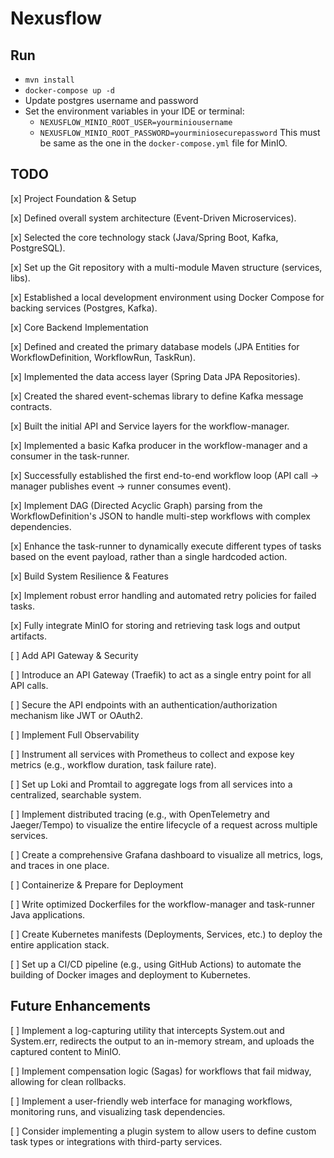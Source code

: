 # Nexusflow

## Run
- `mvn install`
- `docker-compose up -d`
- Update postgres username and password
- Set the environment variables in your IDE or terminal:
  - `NEXUSFLOW_MINIO_ROOT_USER=yourminiousername`
  - `NEXUSFLOW_MINIO_ROOT_PASSWORD=yourminiosecurepassword`
  This must be same as the one in the `docker-compose.yml` file for MinIO.



## TODO

[x] Project Foundation & Setup

[x] Defined overall system architecture (Event-Driven Microservices).

[x] Selected the core technology stack (Java/Spring Boot, Kafka, PostgreSQL).

[x] Set up the Git repository with a multi-module Maven structure (services, libs).

[x] Established a local development environment using Docker Compose for backing services (Postgres, Kafka).

[x] Core Backend Implementation

[x] Defined and created the primary database models (JPA Entities for WorkflowDefinition, WorkflowRun, TaskRun).

[x] Implemented the data access layer (Spring Data JPA Repositories).

[x] Created the shared event-schemas library to define Kafka message contracts.

[x] Built the initial API and Service layers for the workflow-manager.

[x] Implemented a basic Kafka producer in the workflow-manager and a consumer in the task-runner.

[x] Successfully established the first end-to-end workflow loop (API call -> manager publishes event -> runner consumes event).

[x] Implement DAG (Directed Acyclic Graph) parsing from the WorkflowDefinition's JSON to handle multi-step workflows with complex dependencies.

[x] Enhance the task-runner to dynamically execute different types of tasks based on the event payload, rather than a single hardcoded action.

[x] Build System Resilience & Features

[x] Implement robust error handling and automated retry policies for failed tasks.

[x] Fully integrate MinIO for storing and retrieving task logs and output artifacts.

[ ] Add API Gateway & Security

[ ] Introduce an API Gateway (Traefik) to act as a single entry point for all API calls.

[ ] Secure the API endpoints with an authentication/authorization mechanism like JWT or OAuth2.

[ ] Implement Full Observability

[ ] Instrument all services with Prometheus to collect and expose key metrics (e.g., workflow duration, task failure rate).

[ ] Set up Loki and Promtail to aggregate logs from all services into a centralized, searchable system.

[ ] Implement distributed tracing (e.g., with OpenTelemetry and Jaeger/Tempo) to visualize the entire lifecycle of a request across multiple services.

[ ] Create a comprehensive Grafana dashboard to visualize all metrics, logs, and traces in one place.

[ ] Containerize & Prepare for Deployment

[ ] Write optimized Dockerfiles for the workflow-manager and task-runner Java applications.

[ ] Create Kubernetes manifests (Deployments, Services, etc.) to deploy the entire application stack.

[ ] Set up a CI/CD pipeline (e.g., using GitHub Actions) to automate the building of Docker images and deployment to Kubernetes.

## Future Enhancements

[ ] Implement a log-capturing utility that intercepts System.out and System.err, redirects the output to an in-memory stream, and uploads the captured content to MinIO.

[ ] Implement compensation logic (Sagas) for workflows that fail midway, allowing for clean rollbacks.

[ ] Implement a user-friendly web interface for managing workflows, monitoring runs, and visualizing task dependencies.

[ ] Consider implementing a plugin system to allow users to define custom task types or integrations with third-party services.

